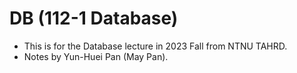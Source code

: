 # DB (112-1 Database)

- This is for the Database lecture in 2023 Fall from NTNU TAHRD.
- Notes by Yun-Huei Pan (May Pan).



